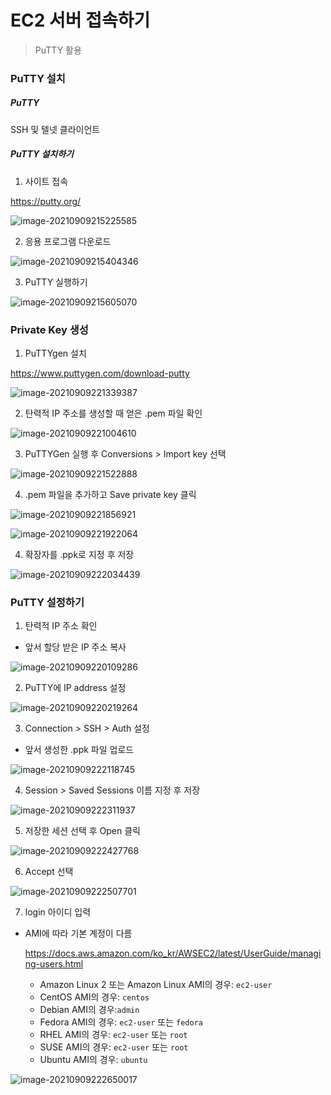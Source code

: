 # EC2 서버 접속하기

> PuTTY 활용



### PuTTY 설치

##### PuTTY

SSH 및 텔넷 클라이언트

##### PuTTY 설치하기

1. 사이트 접속

https://putty.org/

![image-20210909215225585](EC2_Putty.assets/image-20210909215225585.png)

2. 응용 프로그램 다운로드

![image-20210909215404346](EC2_Putty.assets/image-20210909215404346.png)

3. PuTTY 실행하기

![image-20210909215605070](EC2_Putty.assets/image-20210909215605070.png)



### Private Key 생성

1. PuTTYgen 설치

https://www.puttygen.com/download-putty

![image-20210909221339387](EC2_Putty.assets/image-20210909221339387.png)

2. 탄력적 IP 주소를 생성할 때 얻은 .pem 파일 확인

![image-20210909221004610](EC2_Putty.assets/image-20210909221004610.png)

3. PuTTYGen 실행 후 Conversions > Import key 선택

![image-20210909221522888](EC2_Putty.assets/image-20210909221522888.png)

4. .pem 파일을 추가하고 Save private key 클릭

![image-20210909221856921](EC2_Putty.assets/image-20210909221856921.png)

![image-20210909221922064](EC2_Putty.assets/image-20210909221922064.png)

4. 확장자를 .ppk로 지정 후 저장

![image-20210909222034439](EC2_Putty.assets/image-20210909222034439.png)



### PuTTY 설정하기

1. 탄력적 IP 주소 확인

- 앞서 할당 받은 IP 주소 복사

![image-20210909220109286](EC2_Putty.assets/image-20210909220109286.png)

2. PuTTY에 IP address 설정

![image-20210909220219264](EC2_Putty.assets/image-20210909220219264.png)

3. Connection > SSH > Auth 설정

- 앞서 생성한 .ppk 파일 업로드

![image-20210909222118745](EC2_Putty.assets/image-20210909222118745.png)

4. Session > Saved Sessions 이름 지정 후 저장

![image-20210909222311937](EC2_Putty.assets/image-20210909222311937.png)

5. 저장한 세션 선택 후 Open 클릭

![image-20210909222427768](EC2_Putty.assets/image-20210909222427768.png)

6. Accept 선택

![image-20210909222507701](EC2_Putty.assets/image-20210909222507701.png)

7. login 아이디 입력

- AMI에 따라 기본 계정이 다름

  https://docs.aws.amazon.com/ko_kr/AWSEC2/latest/UserGuide/managing-users.html

  - Amazon Linux 2 또는 Amazon Linux AMI의 경우:  `ec2-user`
  - CentOS AMI의 경우: `centos`
  - Debian AMI의 경우:`admin`
  - Fedora AMI의 경우: `ec2-user` 또는 `fedora`
  - RHEL AMI의 경우: `ec2-user` 또는 `root`
  - SUSE AMI의 경우: `ec2-user` 또는 `root`
  - Ubuntu AMI의 경우: `ubuntu`

![image-20210909222650017](EC2_Putty.assets/image-20210909222650017.png)